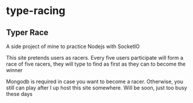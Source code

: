 # type-racing
<h2>Typer Race</h2>

A side project of mine to practice Nodejs with SocketIO<br>

This site pretends users as racers. Every five users participate will form a race of five racers, they will type to find as first as they can to become the winner<br>

Mongodb is required in case you want to become a racer. Otherwise, you still can play after I up host this site somewhere. Will be soon, just too busy these days<br>
